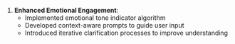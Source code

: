 1. **Enhanced Emotional Engagement**:
   - Implemented emotional tone indicator algorithm
   - Developed context-aware prompts to guide user input
   - Introduced iterative clarification processes to improve understanding